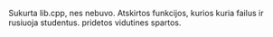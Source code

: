 Sukurta lib.cpp, nes nebuvo.
Atskirtos funkcijos, kurios kuria failus ir rusiuoja studentus.
pridetos vidutines spartos.
